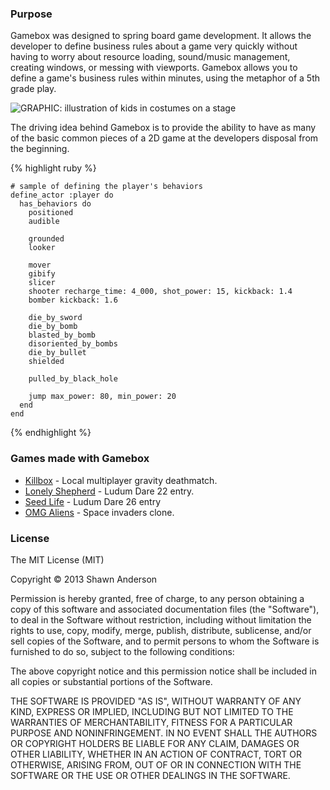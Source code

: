 ### Purpose

Gamebox was designed to spring board game development. It allows the developer to define business rules about a game very quickly without having to worry about resource loading, sound/music management, creating windows, or messing with viewports. Gamebox allows you to define a game's business rules within minutes, using the metaphor of a 5th grade play.

![GRAPHIC: illustration of kids in costumes on a stage](../images/kidsplay.png)


The driving idea behind Gamebox is to provide the ability to have as many of the basic common pieces of a 2D game at the developers disposal from the beginning.

{% highlight ruby %}

    # sample of defining the player's behaviors
    define_actor :player do
      has_behaviors do
        positioned
        audible
    
        grounded
        looker
    
        mover
        gibify
        slicer
        shooter recharge_time: 4_000, shot_power: 15, kickback: 1.4
        bomber kickback: 1.6
    
        die_by_sword
        die_by_bomb
        blasted_by_bomb
        disoriented_by_bombs
        die_by_bullet
        shielded
    
        pulled_by_black_hole
    
        jump max_power: 80, min_power: 20
      end
    end
{% endhighlight %}

### Games made with Gamebox
 * [Killbox](https://github.com/shawn42/killbox) - Local multiplayer gravity deathmatch.
  * [Lonely Shepherd](http://www.ludumdare.com/compo/ludum-dare-22/?action=preview&uid=571) - Ludum Dare 22 entry.
  * [Seed Life](http://www.ludumdare.com/compo/ludum-dare-26/?action=preview&uid=571) - Ludum Dare 26 entry
  * [OMG Aliens](https://github.com/shawn42/omg_aliens) - Space invaders clone.

### License

The MIT License (MIT)

Copyright &copy; 2013 Shawn Anderson

Permission is hereby granted, free of charge, to any person obtaining a copy of this software and associated documentation files (the "Software"), to deal in the Software without restriction, including without limitation the rights to use, copy, modify, merge, publish, distribute, sublicense, and/or sell copies of the Software, and to permit persons to whom the Software is furnished to do so, subject to the following conditions:

The above copyright notice and this permission notice shall be included in all copies or substantial portions of the Software.

THE SOFTWARE IS PROVIDED "AS IS", WITHOUT WARRANTY OF ANY KIND, EXPRESS OR IMPLIED, INCLUDING BUT NOT LIMITED TO THE WARRANTIES OF MERCHANTABILITY, FITNESS FOR A PARTICULAR PURPOSE AND NONINFRINGEMENT. IN NO EVENT SHALL THE AUTHORS OR COPYRIGHT HOLDERS BE LIABLE FOR ANY CLAIM, DAMAGES OR OTHER LIABILITY, WHETHER IN AN ACTION OF CONTRACT, TORT OR OTHERWISE, ARISING FROM, OUT OF OR IN CONNECTION WITH THE SOFTWARE OR THE USE OR OTHER DEALINGS IN THE SOFTWARE.
